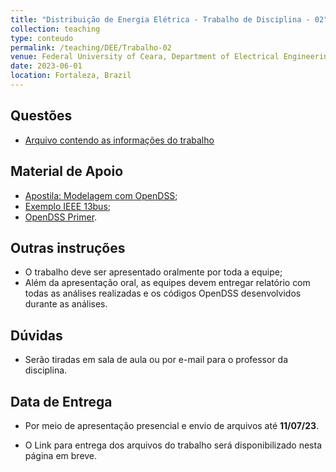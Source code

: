```yaml
---
title: "Distribuição de Energia Elétrica - Trabalho de Disciplina - 02"
collection: teaching
type: conteudo
permalink: /teaching/DEE/Trabalho-02
venue: Federal University of Ceara, Department of Electrical Engineering
date: 2023-06-01
location: Fortaleza, Brazil
---
```


## Questões
- [Arquivo contendo as informações do trabalho](https://drive.google.com/file/d/10wMmhfZlKDcqvotwaO7LKI627eEI_-hp/view?usp=share_link)

## Material de Apoio
- [Apostila: Modelagem com OpenDSS](https://drive.google.com/file/d/1g1pMCQq47ujibAcYGyPHo6OJysttdqAS/view?usp=sharing);
- [Exemplo IEEE 13bus](https://drive.google.com/drive/folders/1m3qxwnlOBltpzA65mTkhH_9pyR7PJvye?usp=sharing);
- [OpenDSS Primer](https://drive.google.com/file/d/1eHZMbamc9bbXHwBbmffZzxe3zG9F3Myx/view?usp=sharing).

## Outras instruções
- O trabalho deve ser apresentado oralmente por toda a equipe;
- Além da apresentação oral, as equipes devem entregar relatório com todas as análises realizadas e os códigos OpenDSS desenvolvidos durante as análises.

## Dúvidas
- Serão tiradas em sala de aula ou por e-mail para o professor da disciplina.

## Data de Entrega
- Por meio de apresentação presencial e envio de arquivos até **11/07/23**.

- O Link para entrega dos arquivos do trabalho será disponibilizado nesta página em breve.
